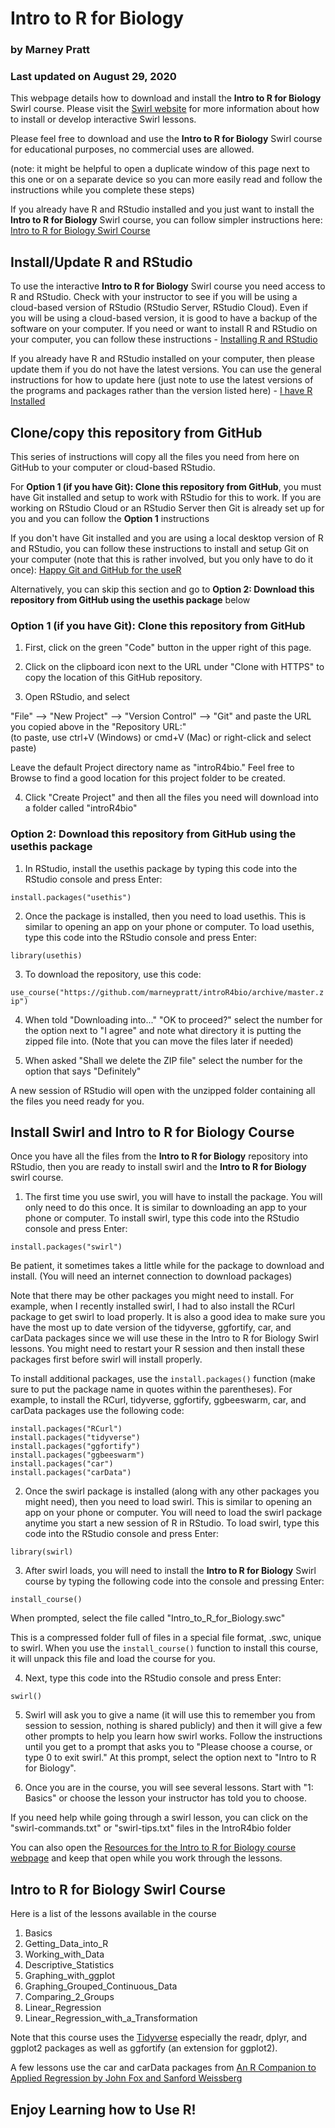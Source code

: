 # Intro to R for Biology

### by Marney Pratt

### Last updated on August 29, 2020

This webpage details how to download and install the **Intro to R for Biology** Swirl course. Please visit the [Swirl website](https://swirlstats.com/) for more information about how to install or develop interactive Swirl lessons.<br>

Please feel free to download and use the **Intro to R for Biology** Swirl course for educational purposes, no commercial uses are allowed.

(note: it might be helpful to open a duplicate window of this page next to this one or on a separate device so you can more easily read and follow the instructions while you complete these steps)

If you already have R and RStudio installed and you just want to install the **Intro to R for Biology** Swirl course, you can follow simpler instructions here: [Intro to R for Biology Swirl Course](https://github.com/marneypratt/Intro_to_R_for_Biology)

## Install/Update R and RStudio

To use the interactive **Intro to R for Biology** Swirl course you need access to R and RStudio. Check with your instructor to see if you will be using a cloud-based version of RStudio (RStudio Server, RStudio Cloud). Even if you will be using a cloud-based version, it is good to have a backup of the software on your computer. If you need or want to install R and RStudio on your computer, you can follow these instructions - [Installing R and RStudio](https://moderndive.com/1-getting-started.html#installing)

If you already have R and RStudio installed on your computer, then please update them if you do not have the latest versions. You can use the general instructions for how to update here (just note to use the latest versions of the programs and packages rather than the version listed here) - [I have R Installed](https://jennhuck.github.io/workshops/install_update_R.html#%E2%80%9Ci_have_r_installed%E2%80%9D)


## Clone/copy this repository from GitHub

This series of instructions will copy all the files you need from here on GitHub to your computer or cloud-based RStudio. 

For **Option 1 (if you have Git): Clone this repository from GitHub**, you must have Git installed and setup to work with RStudio for this to work. If you are working on RStudio Cloud or an RStudio Server then Git is already set up for you and you can follow the **Option 1** instructions

If you don't have Git installed and you are using a local desktop version of R and RStudio, you can follow these instructions to install and setup Git on your computer (note that this is rather involved, but you only have to do it once): [Happy Git and GitHub for the useR](https://happygitwithr.com/index.html)

Alternatively, you can skip this section and go to **Option 2: Download this repository from GitHub using the usethis package** below


### Option 1 (if you have Git): Clone this repository from GitHub

1. First, click on the green "Code" button in the upper right of this page. 

2. Click on the clipboard icon next to the URL under "Clone with HTTPS" to copy the location of this GitHub repository.

3. Open RStudio, and select 

"File" --> "New Project" --> "Version Control" --> "Git" and paste the URL you copied above in the "Repository URL:"   
(to paste, use ctrl+V (Windows) or cmd+V (Mac) or right-click and select paste)

Leave the default Project directory name as "introR4bio." Feel free to Browse to find a good location for this project folder to be created.

4. Click "Create Project" and then all the files you need will download into a folder called "introR4bio"

### Option 2: Download this repository from GitHub using the usethis package

1. In RStudio, install the usethis package by typing this code into the RStudio console and press Enter:

`install.packages("usethis")`

2. Once the package is installed, then you need to load usethis. This is similar to opening an app on your phone or computer. To load usethis, type this code into the RStudio console and press Enter:

`library(usethis)`

3. To download the repository, use this code:

`use_course("https://github.com/marneypratt/introR4bio/archive/master.zip")`

4. When told "Downloading into..." "OK to proceed?" select the number for the option next to "I agree" and note what directory it is putting the zipped file into. (Note that you can move the files later if needed)

5. When asked "Shall we delete the ZIP file" select the number for the option that says "Definitely"

A new session of RStudio will open with the unzipped folder containing all the files you need ready for you.


## Install Swirl and Intro to R for Biology Course

Once you have all the files from the **Intro to R for Biology** repository into RStudio, then you are ready to install swirl and the **Intro to R for Biology** swirl course.

1. The first time you use swirl, you will have to install the package. You will only need to do this once. It is similar to downloading an app to your phone or computer. To install swirl, type this code into the RStudio console and press Enter:

`install.packages("swirl")`

Be patient, it sometimes takes a little while for the package to download and install.  (You will need an internet connection to download packages)

Note that there may be other packages you might need to install. For example, when I recently installed swirl, I had to also install the RCurl package to get swirl to load properly. It is also a good idea to make sure you have the most up to date version of the tidyverse, ggfortify, car, and carData packages since we will use these in the Intro to R for Biology Swirl lessons. You might need to restart your R session and then install these packages first before swirl will install properly. 

To install additional packages, use the `install.packages()` function (make sure to put the package name in quotes within the parentheses). For example, to install the RCurl, tidyverse, ggfortify, ggbeeswarm, car, and carData packages use the following code:

```
install.packages("RCurl")
install.packages("tidyverse")
install.packages("ggfortify")
install.packages("ggbeeswarm")
install.packages("car")
install.packages("carData")
```

2. Once the swirl package is installed (along with any other packages you might need), then you need to load swirl. This is similar to opening an app on your phone or computer. You will need to load the swirl package anytime you start a new session of R in RStudio. To load swirl, type this code into the RStudio console and press Enter:

`library(swirl)`

3. After swirl loads, you will need to install the **Intro to R for Biology** Swirl course by typing the following code into the console and pressing Enter:

`install_course()`

When prompted, select the file called "Intro_to_R_for_Biology.swc"

This is a compressed folder full of files in a special file format, .swc, unique to swirl. When you use the `install_course()` function to install this course, it will unpack this file and load the course for you.


4. Next, type this code into the RStudio console and press Enter:

`swirl()`

5. Swirl will ask you to give a name (it will use this to remember you from session to session, nothing is shared publicly) and then it will give a few other prompts to help you learn how swirl works.  Follow the instructions until you get to a prompt that asks you to "Please choose a course, or type 0 to exit swirl." At this prompt, select the option next to "Intro to R for Biology".

6. Once you are in the course, you will see several lessons. Start with "1: Basics" or choose the lesson your instructor has told you to choose.

If you need help while going through a swirl lesson, you can click on the "swirl-commands.txt" or "swirl-tips.txt" files in the IntroR4bio folder

You can also open the [Resources for the Intro to R for Biology course webpage](https://docs.google.com/document/d/e/2PACX-1vTRMYrJYm4DtGURF6voY0AwhFFGnIvjYleoC5qgH5uVzRmCNXO9EJuKLK5ihvH3rMvWtnuPZ_7qU13i/pub) and keep that open while you work through the lessons.


## Intro to R for Biology Swirl Course

Here is a list of the lessons available in the course

1. Basics
2. Getting_Data_into_R
3. Working_with_Data
4. Descriptive_Statistics
5. Graphing_with_ggplot
6. Graphing_Grouped_Continuous_Data
7. Comparing_2_Groups
8. Linear_Regression
9. Linear_Regression_with_a_Transformation

Note that this course uses the [Tidyverse](https://www.tidyverse.org/) especially the readr, dplyr, and ggplot2 packages as well as ggfortify (an extension for ggplot2).

A few lessons use the car and carData packages from [An R Companion to Applied Regression by John Fox and Sanford Weissberg](https://socialsciences.mcmaster.ca/jfox/Books/Companion/index.html)

## Enjoy Learning how to Use R!





